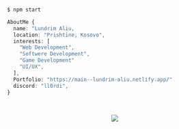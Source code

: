 
<p align="center">
  <img src="https://komarev.com/ghpvc/?username=Lundrim23" alt="" />
</p>

```php
$ npm start
```


```ts
AboutMe {
  name: "Lundrim Aliu,
  location: "Prishtine, Kosovo",
  interests: [
    "Web Development",
    "Softwere Development",
    "Game Development"
    "UI/UX",
  ],
  Portfolio: "https://main--lundrim-aliu.netlify.app/"
  discord: "ll0rdi",
}
```

<br />

<p align="center">
  <a href="https://main--lundrim-aliu.netlify.app/">
    <img src="https://skillicons.dev/icons?i=git,github,cs,dotnet,js,ts,react,redux,nextjs,tailwind,materialui,sass,nodejs,mongodb,&coding=cute" />
  </a>
</p>

<p align="center" height="300">
  <img src="https://spotify-github-profile.vercel.app/api/view.svg?uid=eq9nz5nac5jmxkvlr6oyqi5dw&redirect=true][https://spotify-github-profile.vercel.app/api/view.svg?uid=eq9nz5nac5jmxkvlr6oyqi5dw&cover_image=true&theme=default&show_offline=true&background_color=121212&interchange=true" alt="" />
</p>
